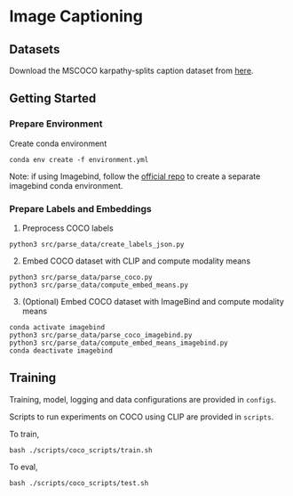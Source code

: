 # Image Captioning

## Datasets
Download the MSCOCO karpathy-splits caption dataset from [here](https://www.kaggle.com/datasets/shtvkumar/karpathy-splits). 

## Getting Started

### Prepare Environment
Create conda environment
```
conda env create -f environment.yml
```

Note: if using Imagebind, follow the [official repo](https://github.com/facebookresearch/ImageBind) to create a separate imagebind conda environment.

### Prepare Labels and Embeddings
1. Preprocess COCO labels
```
python3 src/parse_data/create_labels_json.py
```

2. Embed COCO dataset with CLIP and compute modality means
```
python3 src/parse_data/parse_coco.py
python3 src/parse_data/compute_embed_means.py
```

3. (Optional) Embed COCO dataset with ImageBind and compute modality means
```
conda activate imagebind
python3 src/parse_data/parse_coco_imagebind.py
python3 src/parse_data/compute_embed_means_imagebind.py
conda deactivate imagebind
```

## Training

Training, model, logging and data configurations are provided in `configs`. 

Scripts to run experiments on COCO using CLIP are provided in `scripts`.

To train,
```
bash ./scripts/coco_scripts/train.sh
```

To eval,
```
bash ./scripts/coco_scripts/test.sh
```
